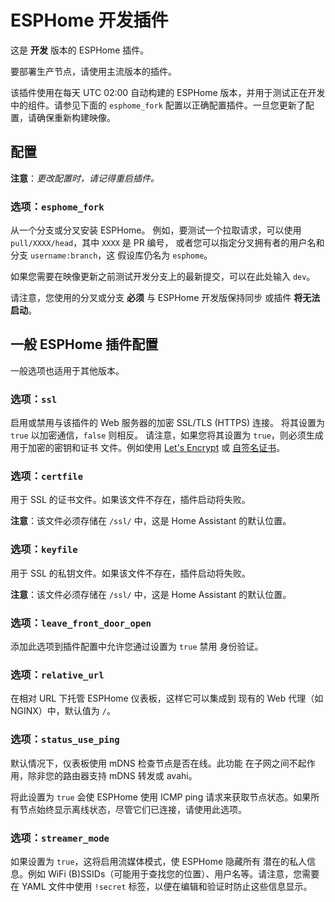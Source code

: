 # ESPHome 开发插件

这是 **开发** 版本的 ESPHome 插件。

要部署生产节点，请使用主流版本的插件。

该插件使用在每天 UTC 02:00 自动构建的 ESPHome 版本，并用于测试正在开发中的组件。请参见下面的 `esphome_fork` 配置以正确配置插件。一旦您更新了配置，请确保重新构建映像。

## 配置

**注意**：_更改配置时，请记得重启插件。_

### 选项：`esphome_fork`

从一个分支或分叉安装 ESPHome。
例如，要测试一个拉取请求，可以使用 `pull/XXXX/head`，其中 `XXXX` 是 PR 编号，
或者您可以指定分叉拥有者的用户名和分支 `username:branch`，这
假设库仍名为 `esphome`。

如果您需要在映像更新之前测试开发分支上的最新提交，可以在此处输入 `dev`。

请注意，您使用的分叉或分支 **必须** 与 ESPHome 开发版保持同步
或插件 **将无法启动**。

## 一般 ESPHome 插件配置

一般选项也适用于其他版本。

### 选项：`ssl`

启用或禁用与该插件的 Web 服务器的加密 SSL/TLS (HTTPS) 连接。
将其设置为 `true` 以加密通信，`false` 则相反。
请注意，如果您将其设置为 `true`，则必须生成用于加密的密钥和证书
文件。例如使用 [Let's Encrypt](https://www.home-assistant.io/addons/lets_encrypt/)
或 [自签名证书](https://www.home-assistant.io/docs/ecosystem/certificates/tls_self_signed_certificate/)。

### 选项：`certfile`

用于 SSL 的证书文件。如果该文件不存在，插件启动将失败。

**注意**：该文件必须存储在 `/ssl/` 中，这是 Home Assistant 的默认位置。

### 选项：`keyfile`

用于 SSL 的私钥文件。如果该文件不存在，插件启动将失败。

**注意**：该文件必须存储在 `/ssl/` 中，这是 Home Assistant 的默认位置。

### 选项：`leave_front_door_open`

添加此选项到插件配置中允许您通过设置为 `true` 禁用
身份验证。

### 选项：`relative_url`

在相对 URL 下托管 ESPHome 仪表板，这样它可以集成到
现有的 Web 代理（如 NGINX）中，默认值为 `/`。

### 选项：`status_use_ping`

默认情况下，仪表板使用 mDNS 检查节点是否在线。此功能
在子网之间不起作用，除非您的路由器支持 mDNS 转发或 avahi。

将此设置为 `true` 会使 ESPHome 使用 ICMP ping 请求来获取节点状态。如果所有节点始终显示离线状态，尽管它们已连接，请使用此选项。

### 选项：`streamer_mode`

如果设置为 `true`，这将启用流媒体模式，使 ESPHome 隐藏所有
潜在的私人信息。例如 WiFi (B)SSIDs（可能用于查找您的位置）、用户名等。请注意，您需要在 YAML 文件中使用
`!secret` 标签，以便在编辑和验证时防止这些信息显示。